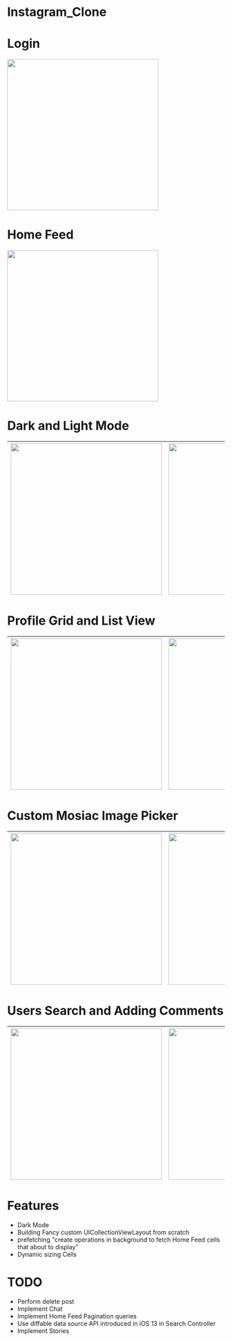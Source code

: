 # Instagram_Clone

# Login

<img src="images/login.png" width="350">

# Home Feed

<img src="images/homeFeedd.png" width="350">

# Dark and Light Mode

| <img src="images/light.png" width="350"> | <img src="images/dark.png" width="350"> | 
|:---:|:---:|

# Profile Grid and List View

| <img src="images/profileGrid.png" width="350"> | <img src="images/profile.png" width="350"> | 
|:---:|:---:|

# Custom Mosiac Image Picker

| <img src="images/imagePicker1.png" width="350"> | <img src="images/imagePicker2.png" width="350"> | 
|:---:|:---:|


# Users Search and Adding Comments

| <img src="images/search.png" width="350"> | <img src="images/comments.png" width="350"> | 
|:---:|:---:|

# Features
* Dark Mode
* Building Fancy custom UICollectionViewLayout from scratch
* prefetching "create operations in background to fetch Home Feed cells that about to display"
* Dynamic sizing Cells

# TODO
* Perform delete post
* Implement Chat 
* Implement Home Feed Pagination queries
* Use diffable data source API introduced in iOS 13 in Search Controller
* Implement Stories







